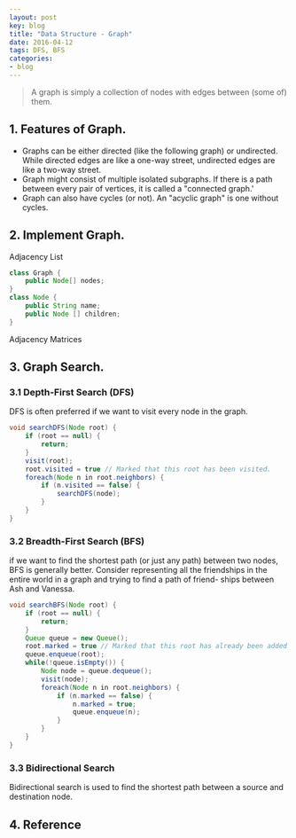 ```yaml
---
layout: post
key: blog
title: "Data Structure - Graph"
date: 2016-04-12
tags: DFS, BFS
categories:
- blog
---
```


> A graph is simply a collection of nodes with edges between (some of) them.

## 1. Features of Graph.
* Graphs can be either directed (like the following graph) or undirected. While directed edges are like a one-way street, undirected edges are like a two-way street.
* Graph might consist of multiple isolated subgraphs. If there is a path between every pair of vertices, it is called a "connected graph.'
* Graph can also have cycles (or not). An "acyclic graph" is one without cycles.

## 2. Implement Graph.
Adjacency List

```java
class Graph {
    public Node[] nodes;
}
class Node {
    public String name;
    public Node [] children;
}
```


Adjacency Matrices

## 3. Graph Search.
### 3.1 Depth-First Search (DFS)
DFS is often preferred if we want to visit every node in the graph.
```java
void searchDFS(Node root) {
    if (root == null) {
        return;
    }
    visit(root);
    root.visited = true // Marked that this root has been visited.
    foreach(Node n in root.neighbors) {
        if (n.visited == false) {
            searchDFS(node);
        }
    }
}
```

### 3.2 Breadth-First Search (BFS)
if we want to find the shortest path (or just any path) between two nodes, BFS is generally better. Consider representing all the friendships in the entire world in a graph and trying to find a path of friend- ships between Ash and Vanessa.
```java
void searchBFS(Node root) {
    if (root == null) {
        return;
    }
    Queue queue = new Queue();
    root.marked = true // Marked that this root has already been added to queue
    queue.enqueue(root);
    while(!queue.isEmpty()) {
        Node node = queue.dequeue();
        visit(node);
        foreach(Node n in root.neighbors) {
            if (n.marked == false) {
                n.marked = true;
                queue.enqueue(n);
            }
        }
    }
}
```

### 3.3 Bidirectional Search
Bidirectional search is used to find the shortest path between a source and destination node.

## 4. Reference
